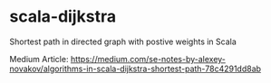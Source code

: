 # scala-dijkstra
Shortest path in directed graph with postive weights in Scala

Medium Article: https://medium.com/se-notes-by-alexey-novakov/algorithms-in-scala-dijkstra-shortest-path-78c4291dd8ab
